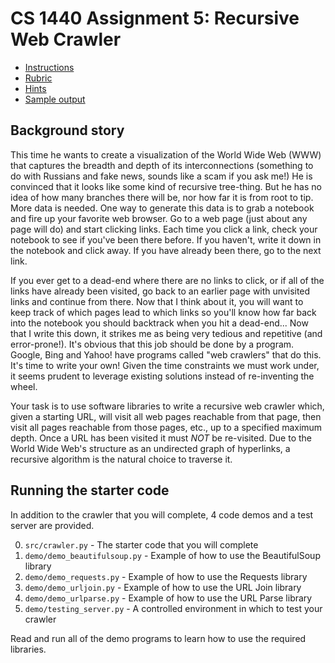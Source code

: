 # CS 1440 Assignment 5: Recursive Web Crawler

* [Instructions](./instructions/README.md)
* [Rubric](./instructions/Rubric.md)
* [Hints](./instructions/Hints.md)
* [Sample output](./instructions/Output.md)


## Background story

This time he wants to create a visualization of the World Wide Web (WWW) that captures the breadth and depth of its interconnections (something to do with Russians and fake news, sounds like a scam if you ask me!)  He is convinced that it looks like some kind of recursive tree-thing.  But he has no idea of how many branches there will be, nor how far it is from root to tip.  More data is needed.  One way to generate this data is to grab a notebook and fire up your favorite web browser.  Go to a web page (just about any page will do) and start clicking links.  Each time you click a link, check your notebook to see if you've been there before.  If you haven't, write it down in the notebook and click away.  If you have already been there, go to the next link.

If you ever get to a dead-end where there are no links to click, or if all of the links have already been visited, go back to an earlier page with unvisited links and continue from there.  Now that I think about it, you will want to keep track of which pages lead to which links so you'll know how far back into the notebook you should backtrack when you hit a dead-end...  Now that I write this down, it strikes me as being very tedious and repetitive (and error-prone!).  It's obvious that this job should be done by a program.  Google, Bing and Yahoo! have programs called "web crawlers" that do this.  It's time to write your own!  Given the time constraints we must work under, it seems prudent to leverage existing solutions instead of re-inventing the wheel.

Your task is to use software libraries to write a recursive web crawler which, given a starting URL, will visit all web pages reachable from that page, then visit all pages reachable from those pages, etc., up to a specified maximum depth.  Once a URL has been visited it must *NOT* be re-visited.  Due to the World Wide Web's structure as an undirected graph of hyperlinks, a recursive algorithm is the natural choice to traverse it.


## Running the starter code

In addition to the crawler that you will complete, 4 code demos and a test server are provided.

0.  `src/crawler.py` - The starter code that you will complete
1.  `demo/demo_beautifulsoup.py` - Example of how to use the BeautifulSoup library
2.  `demo/demo_requests.py` - Example of how to use the Requests library
3.  `demo/demo_urljoin.py` - Example of how to use the URL Join library
4.  `demo/demo_urlparse.py` - Example of how to use the URL Parse library
5.  `demo/testing_server.py` - A controlled environment in which to test your crawler

Read and run all of the demo programs to learn how to use the required libraries.
